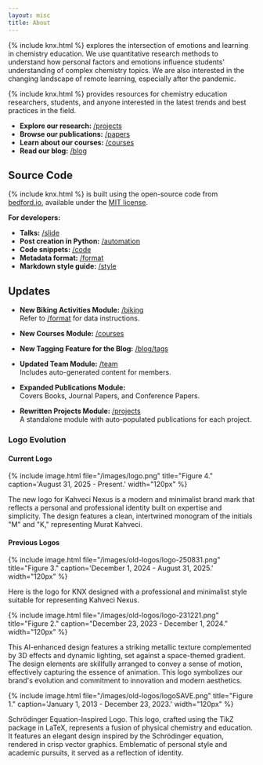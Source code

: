 ```yaml
---
layout: misc
title: About
---
```


{% include knx.html %} explores the intersection of emotions and learning in chemistry education. We use quantitative research methods to understand how personal factors and emotions influence students' understanding of complex chemistry topics. We are also interested in the changing landscape of remote learning, especially after the pandemic.

{% include knx.html %} provides resources for chemistry education researchers, students, and anyone interested in the latest trends and best practices in the field.

* **Explore our research:** [/projects](/projects)
* **Browse our publications:** [/papers](/papers)
* **Learn about our courses:** [/courses](/courses)
* **Read our blog:** [/blog](/blog)

## Source Code

{% include knx.html %} is built using the open-source code from [bedford.io](https://github.com/blab/blotter), available under the [MIT license](https://github.com/blab/blotter#license).

**For developers:**

* **Talks:** [/slide](/slide)
* **Post creation in Python:** [/automation](/automation)
* **Code snippets:** [/code](/code)
* **Metadata format:** [/format](/format)
* **Markdown style guide:** [/style](/style)


## Updates

- **New Biking Activities Module:** [/biking](/biking)  
  Refer to [/format](/format) for data instructions.

- **New Courses Module:** [/courses](/courses)

- **New Tagging Feature for the Blog:** [/blog/tags](/blog/tags)

- **Updated Team Module:** [/team](/team)  
  Includes auto-generated content for members.

- **Expanded Publications Module:**  
  Covers Books, Journal Papers, and Conference Papers.

- **Rewritten Projects Module:** [/projects](/projects)  
  A standalone module with auto-populated publications for each project.


### Logo Evolution

#### Current Logo

{% include image.html
file="/images/logo.png"
title="Figure 4."
caption='August 31, 2025 - Present.'
width="120px"
%}

The new logo for Kahveci Nexus is a modern and minimalist brand mark that reflects a personal and professional identity built on expertise and simplicity. The design features a clean, intertwined monogram of the initials "M" and "K," representing Murat Kahveci.

#### Previous Logos

{% include image.html
file="/images/old-logos/logo-250831.png"
title="Figure 3."
caption='December 1, 2024 - August 31, 2025.'
width="120px"
%}

Here is the logo for <span class="knx"><span class="k">K</span><span class="nx">NX</span></span> designed with a professional and minimalist style suitable for representing Kahveci Nexus.

{% include image.html
file="/images/old-logos/logo-231221.png"
title="Figure 2."
caption="December 23, 2023 - December 1, 2024."
width="120px"
%}

This AI-enhanced design features a striking metallic texture complemented by 3D effects and dynamic lighting, set against a space-themed gradient. The design elements are skillfully arranged to convey a sense of motion, effectively capturing the essence of animation. This logo symbolizes our brand's evolution and commitment to innovation and modern aesthetics.

{% include image.html
file="/images/old-logos/logoSAVE.png"
title="Figure 1."
caption='January 1, 2013 - December 23, 2023.'
width="120px"
%}

Schrödinger Equation-Inspired Logo. This logo, crafted using the TikZ package in LaTeX, represents a fusion of physical chemistry and education. It features an elegant design inspired by the Schrödinger equation, rendered in crisp vector graphics. Emblematic of personal style and academic pursuits, it served as a reflection of identity.